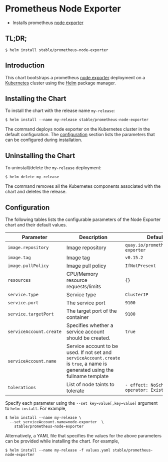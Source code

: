 # Prometheus Node Exporter

* Installs prometheus [node exporter](https://github.com/prometheus/node_exporter)

## TL;DR;

```console
$ helm install stable/prometheus-node-exporter
```

## Introduction

This chart bootstraps a prometheus [node exporter](http://github.com/prometheus/node_exporter) deployment on a [Kubernetes](http://kubernetes.io) cluster using the [Helm](https://helm.sh) package manager.

## Installing the Chart

To install the chart with the release name `my-release`:

```console
$ helm install --name my-release stable/prometheus-node-exporter
```

The command deploys node exporter on the Kubernetes cluster in the default configuration. The [configuration](#configuration) section lists the parameters that can be configured during installation.

## Uninstalling the Chart

To uninstall/delete the `my-release` deployment:

```console
$ helm delete my-release
```

The command removes all the Kubernetes components associated with the chart and deletes the release.

## Configuration

The following tables lists the configurable parameters of the Node Exporter chart and their default values.

|        Parameter        |                                                          Description                                                          |                 Default                 |
| ----------------------- | ----------------------------------------------------------------------------------------------------------------------------- | --------------------------------------- |
| `image.repository`      | Image repository                                                                                                              | `quay.io/prometheus/node-exporter`      |
| `image.tag`             | Image tag                                                                                                                     | `v0.15.2`                               |
| `image.pullPolicy`      | Image pull policy                                                                                                             | `IfNotPresent`                          |
| `resources`             | CPU/Memory resource requests/limits                                                                                           | `{}`                                    |
| `service.type`          | Service type                                                                                                                  | `ClusterIP`                             |
| `service.port`          | The service port                                                                                                              | `9100`                                  |
| `service.targetPort`    | The target port of the container                                                                                              | `9100`                                  |
| `serviceAccount.create` | Specifies whether a service account should be created.                                                                        | `true`                                  |
| `serviceAccount.name`   | Service account to be used. If not set and `serviceAccount.create` is `true`, a name is generated using the fullname template |                                         |
| `tolerations`           | List of node taints to tolerate                                                                                               | `- effect: NoSchedule operator: Exists` |

Specify each parameter using the `--set key=value[,key=value]` argument to `helm install`. For example,

```console
$ helm install --name my-release \
  --set serviceAccount.name=node-exporter  \
    stable/prometheus-node-exporter
```

Alternatively, a YAML file that specifies the values for the above parameters can be provided while installing the chart. For example,

```console
$ helm install --name my-release -f values.yaml stable/prometheus-node-exporter
```

